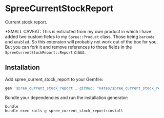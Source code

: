 SpreeCurrentStockReport
=======================

Current stock report.

*SMALL CAVEAT: This is extracted from my own product in which I have added two custom fields to my `Spree::Product` class. Those being `barcode` and `enabled`. So this extension will probably not work out of the box for you. But you can fork it and remove references to those fields in the `SpreeCurrentStockReport::Report` class.

Installation
------------

Add spree_current_stock_report to your Gemfile:

```ruby
gem 'spree_current_stock_report', github: "Hates/spree_current_stock_report"
```

Bundle your dependencies and run the installation generator:

```shell
bundle
bundle exec rails g spree_current_stock_report:install
```
